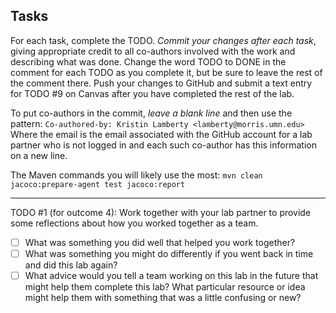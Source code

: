 Tasks
-------------------------

For each task, complete the TODO. *Commit your changes after each task*, giving appropriate credit to all co-authors involved with the work and describing what was done. Change the word TODO to DONE in the comment for each TODO as you complete it, but be sure to leave the rest of the comment there. Push your changes to GitHub and submit a text entry for TODO #9 on Canvas after you have completed the rest of the lab.

To put co-authors in the commit, *leave a blank line* and then use the pattern: 
`Co-authored-by: Kristin Lamberty <lamberty@morris.umn.edu>` Where the email is the email associated with the GitHub account for a lab partner who is not logged in and each such co-author has this information on a new line.

The Maven commands you will likely use the most: `mvn clean jacoco:prepare-agent test jacoco:report`

-------------------------

TODO #1 (for outcome 4): Work together with your lab partner to provide some reflections about how you worked together as a team. 
 - [ ] What was something you did well that helped you work together? 
 - [ ] What was something you might do differently if you went back in time and did this lab again? 
 - [ ] What advice would you tell a team working on this lab in the future that might help them complete this lab? What particular resource or idea might help them with something that was a little confusing or new?
